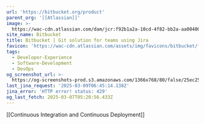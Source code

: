 ```yaml
---
url: 'https://bitbucket.org/product'
parent_org: '[[Atlassian]]'
image: >-
  https://wac-cdn.atlassian.com/dam/jcr:f92b1a2a-10cd-4f82-bb2a-aa00400f4288/bitbucket-cloud-features-opengraph.png
site_name: Bitbucket
title: Bitbucket | Git solution for teams using Jira
favicon: 'https://wac-cdn.atlassian.com/assets/img/favicons/bitbucket/favicon-32x32.png'
tags:
  - Developer-Experience
  - Software-Development
  - DevOps
og_screenshot_url: >-
  https://og-screenshots-prod.s3.amazonaws.com/1366x768/80/false/25ec256781859979688b3c5b80d1d30c2f170db8c32b93acb2f6c38124f15fbe.jpeg
last_jina_request: '2025-03-09T06:45:14.138Z'
jina_error: 'HTTP error! status: 429'
og_last_fetch: 2025-03-07T05:20:56.433Z
---
```

[[Continuous Integration and Continuous Deployment]]
